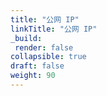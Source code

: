 ```yaml
---
title: "公网 IP"
linkTitle: "公网 IP"
_build:
 render: false 
collapsible: true
draft: false
weight: 90
---
```

